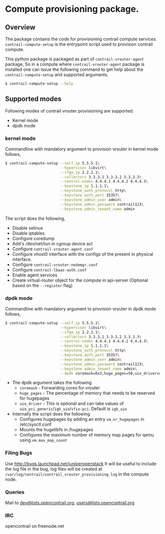 Compute provisioning package.
=============================

## Overview
The package contains the code for provisioning contrail compute services. `contrail-compute-setup` is the entrypoint script used to provision contrail compute.

This python package is packaged as part of `contrail-vrouter-agent` package, So in a compute where `contrail-vrouter-agent` package is installed one can issue the following command to get help about the `contrail-compute-setup` and supported arguments.

```sh
$ contrail-compute-setup --help
```

## Supported modes
Following modes of contrail vrouter provisioning are supported.

* Kernel mode
* dpdk mode

###  kernel mode
Commandline with mandatory argument to provision vrouter in kernel mode follows,

```sh
$ contrail-compute-setup --self_ip 5.5.5.1\
                         --hypervisor libvirt\
                         --cfgm_ip 2.2.2.1\
                         --collectors 3.3.3.1 3.3.3.2 3.3.3.3\
                         --control-nodes 4.4.4.1 4.4.4.2 4.4.4.3\
                         --keystone_ip 1.1.1.1\
                         --keystone_auth_protocol http\
                         --keystone_auth_port 35357\
                         --keystone_admin_user admin\
                         --keystone_admin_password contrail123\
                         --keystone_admin_tenant_name admin
```

The  script does the following,

* Disable selinux
* Disable iptables
* Configure coredump
* Add's /dev/net/tun in cgroup device acl
* Configure `contrail-vrouter-agent.conf`
* Configure vhost0 interface with the configs of the present in physical interface.
* Configure `contrail-vrouter-nodemgr.conf`
* Configure `contrail-lbaas-auth.conf`
* Enable agent services
* Create virtual-router object for the compute in api-server (Optional based on the `--register` flag)

### dpdk mode
Commandline with mandatory argument to provision vrouter in dpdk mode follows,

```sh
$ contrail-compute-setup --self_ip 5.5.5.1\
                         --hypervisor libvirt\
                         --cfgm_ip 2.2.2.1\
                         --collectors 3.3.3.1 3.3.3.2 3.3.3.3\
                         --control-nodes 4.4.4.1 4.4.4.2 4.4.4.3\
                         --keystone_ip 1.1.1.1\
                         --keystone_auth_protocol http\
                         --keystone_auth_port 35357\
                         --keystone_admin_user admin\
                         --keystone_admin_password contrail123\
                         --keystone_admin_tenant_name admin\
                         --dpdk coremask=0x3,huge_pages=50,uio_driver=uio_pci_generic
```

* The dpdk argument takes the following
    * `coremask` - Forwarding cores for vrouter
    * `huge_pages` - The percentage of memory that needs to be reserved for hugepages
    * `uio_driver` - This is optional and can take values of `uio_pci_generic`/`igb_uio`/`vfio-pci`. Default is `igb_uio`
* Internally the script does the following
    * Configures hugepages by adding an entry `vm.nr_hugepages` in /etc/sysctl.conf
    * Mounts the hugetlbfs in /hugepages
    * Configures the maximum number of memory map pages for qemu using `vm.max_map_count`

### Filing Bugs
Use http://bugs.launchpad.net/juniperopenstack
It will be useful to include the log file in the bug, log files will be created at `/var/log/contrail/contrail_vrouter_provisioning.log` in the compute node.

### Queries
Mail to
dev@lists.opencontrail.org,
users@lists.opencontrail.org

### IRC
opencontrail on freenode.net
